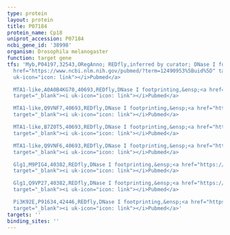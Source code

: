 ```yaml
---
type: protein
layout: protein
title: P07184
protein_name: Cp18
uniprot_accession: P07184
ncbi_gene_id: '38998'
organism: Drosophila melanogaster
function: target gene
tfs: 'Myb,P04197,32543,ORegAnno; REDfly,inferred by curator; DNase I footprinting,&ensp;<a
  href="https://www.ncbi.nlm.nih.gov/pubmed/?term=12490953%5Buid%5D" target="_blank"><i
  uk-icon="icon: link"></i>Pubmed</a>

  MTA1-like,A0A0B4KG70,40693,REDfly,DNase I footprinting,&ensp;<a href="https://www.ncbi.nlm.nih.gov/pubmed/?term=12490953%5Buid%5D"
  target="_blank"><i uk-icon="icon: link"></i>Pubmed</a>

  MTA1-like,Q9VNF7,40693,REDfly,DNase I footprinting,&ensp;<a href="https://www.ncbi.nlm.nih.gov/pubmed/?term=12490953%5Buid%5D"
  target="_blank"><i uk-icon="icon: link"></i>Pubmed</a>

  MTA1-like,B7Z0T5,40693,REDfly,DNase I footprinting,&ensp;<a href="https://www.ncbi.nlm.nih.gov/pubmed/?term=12490953%5Buid%5D"
  target="_blank"><i uk-icon="icon: link"></i>Pubmed</a>

  MTA1-like,Q9VNF6,40693,REDfly,DNase I footprinting,&ensp;<a href="https://www.ncbi.nlm.nih.gov/pubmed/?term=12490953%5Buid%5D"
  target="_blank"><i uk-icon="icon: link"></i>Pubmed</a>

  Glg1,M9PIG4,40382,REDfly,DNase I footprinting,&ensp;<a href="https://www.ncbi.nlm.nih.gov/pubmed/?term=12490953%5Buid%5D"
  target="_blank"><i uk-icon="icon: link"></i>Pubmed</a>

  Glg1,Q9VP27,40382,REDfly,DNase I footprinting,&ensp;<a href="https://www.ncbi.nlm.nih.gov/pubmed/?term=12490953%5Buid%5D"
  target="_blank"><i uk-icon="icon: link"></i>Pubmed</a>

  Pi3K92E,P91634,42446,REDfly,DNase I footprinting,&ensp;<a href="https://www.ncbi.nlm.nih.gov/pubmed/?term=12490953%5Buid%5D"
  target="_blank"><i uk-icon="icon: link"></i>Pubmed</a>'
targets: ''
binding_sites: ''
---
```

